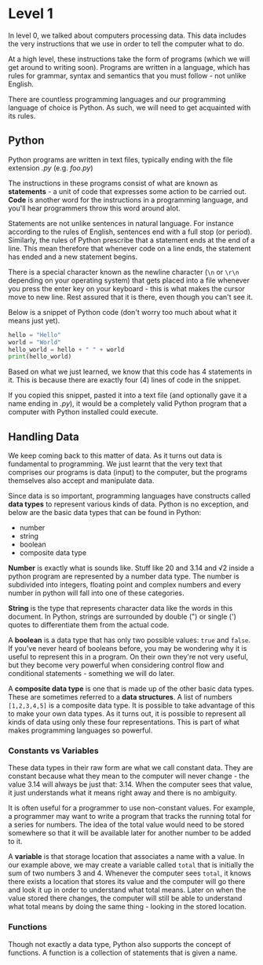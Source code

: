 # Level 1

In level 0, we talked about computers processing data. This data includes the very 
instructions that we use in order to tell the computer what to do.

At a high level, these instructions take the form of programs (which we will get around
to writing soon). Programs are written in a language, which has rules for grammar, syntax
and semantics that you must follow - not unlike English. 

There are countless programming languages and our programming language of choice is 
Python. As such, we will need to get acquainted with its rules.

## Python

Python programs are written in text files, typically ending with the file extension *.py*
(e.g. *foo.py*)

The instructions in these programs consist of what are known as **statements** - a unit 
of code that expresses some action to be carried out. **Code** is another word for the 
instructions in a programming language, and you'll hear programmers throw this word around alot.

Statements are not unlike sentences in natural language. For instance according to the 
rules of English, sentences end with a full stop (or period). Similarly, the rules of Python 
prescribe that a statement ends at the end of a line. This mean therefore that whenever code 
on a line ends, the statement has ended and a new statement begins. 

There is a special character known as the newline character (`\n` or `\r\n` depending on your
operating system) that gets placed into a file whenever you press the enter key on your 
keyboard - this is what makes the cursor move to new line. Rest assured that it is there, 
even though you can't see it.

Below is a snippet of Python code (don't worry too much about what it means just yet).

```python
hello = "Hello"
world = "World"
hello_world = hello + " " + world
print(hello_world)
```

Based on what we just learned, we know that this code has 4 statements in it. This is 
because there are exactly four (4) lines of code in the snippet.

If you copied this snippet, pasted it into a text file (and optionally gave it a name ending 
in *.py*), it would be a completely valid Python program that a computer with Python 
installed could execute.

## Handling Data

We keep coming back to this matter of data. As it turns out data is fundamental to 
programming. We just learnt that the very text that comprises our programs is data (input)
to the computer, but the programs themselves also accept and manipulate data.

Since data is so important, programming languages have constructs called **data types** to represent various
kinds of data. Python is no exception, and below are the basic data types that can be found in 
Python:

* number
* string
* boolean
* composite data type

**Number** is exactly what is sounds like. Stuff like 20 and 3.14 and √2 inside a python 
program are represented by a number data type. The number is subdivided into integers, 
floating point and complex numbers and every number in python will fall into one of these 
categories.

**String** is the type that represents character data like the words in this document. In 
Python, strings are surrounded by double (") or single (') quotes to differentiate them 
from the actual code.

A **boolean** is a data type that has only two possible values: `true` and `false`. If 
you've never heard of booleans before, you may be wondering why it is useful to represent
this in a program. On their own they're not very useful, but they become very powerful
when considering control flow and conditional statements - something we will do later. 

A **composite data type** is one that is made up of the other basic data types. These
are sometimes referred to a **data structures**. A list of numbers `[1,2,3,4,5]` is a 
composite data type. It is possible to take advantage of this to make your own data 
types. As it turns out, it is possible to represent all kinds of data using only these
four representations. This is part of what makes programming languages so powerful.

### Constants vs Variables

These data types in their raw form are what we call constant data. They are constant 
because what they mean to the computer will never change - the value 3.14 will always be just 
that: 3.14. When the computer sees that value, it just understands what it means right away and 
there is no ambiguity.

It is often useful for a programmer to use non-constant values. For example, a programmer may want to 
write a program that tracks the running total for a series for numbers. The idea of the total value would
need to be stored somewhere so that it will be available later for another number to be added to it.

A **variable** is that storage location that associates a name with a value. In our example above,
we may create a variable called `total` that is initially the sum of two numbers 3 and 4. 
Whenever the computer sees `total`, it knows there exists a location that stores its value and the computer 
will go there and look it up in order to understand what total means. Later on when the value stored there 
changes, the computer will still be able to understand what total means by doing the same thing - looking in the
stored location. 

### Functions

Though not exactly a data type, Python also supports the concept of functions. A function
is a collection of statements that is given a name.